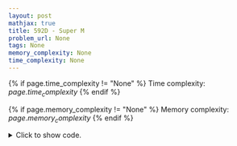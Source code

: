 ```yaml
---
layout: post
mathjax: true
title: 592D - Super M
problem_url: None
tags: None
memory_complexity: None
time_complexity: None
---
```




{% if page.time_complexity != "None" %}
Time complexity: ${{ page.time_complexity }}$
{% endif %}

{% if page.memory_complexity != "None" %}
Memory complexity: ${{ page.memory_complexity }}$
{% endif %}

<details>
<summary>
<p style="display:inline">Click to show code.</p>
</summary>
```cpp
{% raw %}
using namespace std;
using vi = vector<int>;
const int NMAX = 123456 + 11;
int n, m, node_end1, node_end2, diameter, edges;
bool in_attack[NMAX], st_in_attack[NMAX];
vi g[NMAX];
void dfs1(int u, int p, int depth)
{
    if (in_attack[u] and
        (depth > diameter or (depth == diameter and u < node_end1)))
    {
        diameter = depth;
        node_end1 = u;
    }
    for (auto v : g[u])
        if (v != p)
            dfs1(v, u, depth + 1);
}
void dfs2(int u, int p, int depth)
{
    if (in_attack[u] and
        (depth > diameter or (depth == diameter and u < node_end2)))
    {
        diameter = depth;
        node_end2 = u;
    }
    st_in_attack[u] = in_attack[u];
    for (int v : g[u])
    {
        if (v != p)
        {
            dfs2(v, u, depth + 1);
            st_in_attack[u] |= st_in_attack[v];
        }
    }
    if (p != -1 and st_in_attack[u])
        edges += 1;
}
int main(void)
{
    int u, v;
    cin >> n >> m;
    for (int i = 0; i < n - 1; ++i)
    {
        cin >> u >> v;
        g[u - 1].push_back(v - 1);
        g[v - 1].push_back(u - 1);
    }
    for (int i = 0; i < m; ++i)
    {
        cin >> u;
        in_attack[u - 1] = true;
    }
    edges = 0;
    dfs1((node_end1 = u - 1), -1, 0);
    dfs2((node_end2 = node_end1), -1, 0);
    cout << 1 + min(node_end1, node_end2) << endl;
    cout << 2 * edges - diameter << endl;
    return 0;
}

{% endraw %}
```
</details>

